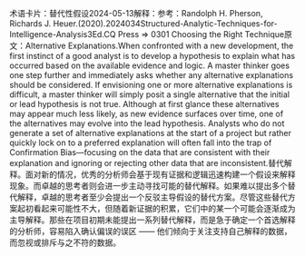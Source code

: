 

术语卡片：替代性假设2024-05-13解释：参考：Randolph H. Pherson, Richards J. Heuer.(2020).2024034Structured-Analytic-Techniques-for-Intelligence-Analysis3Ed.CQ Press => 0301 Choosing the Right Technique原文：Alternative Explanations.When confronted with a new development, the first instinct of a good analyst is to develop a hypothesis to explain what has occurred based on the available evidence and logic. A master thinker goes one step further and immediately asks whether any alternative explanations should be considered. If envisioning one or more alternative explanations is difficult, a master thinker will simply posit a single alternative that the initial or lead hypothesis is not true. Although at first glance these alternatives may appear much less likely, as new evidence surfaces over time, one of the alternatives may evolve into the lead hypothesis. Analysts who do not generate a set of alternative explanations at the start of a project but rather quickly lock on to a preferred explanation will often fall into the trap of Confirmation Bias—focusing on the data that are consistent with their explanation and ignoring or rejecting other data that are inconsistent.替代解释。面对新的情况，优秀的分析师会基于现有证据和逻辑迅速构建一个假设来解释现象。而卓越的思考者则会进一步主动寻找可能的替代解释。如果难以提出多个替代解释，卓越的思考者至少会提出一个反驳主导假设的替代方案。尽管这些替代方案起初看起来可能性不大，但随着新证据的积累，它们中的某一个可能会逐渐成为主导解释。那些在项目初期未能提出一系列替代解释，而是急于确定一个首选解释的分析师，容易陷入确认偏误的误区 —— 他们倾向于关注支持自己解释的数据，而忽视或排斥与之不符的数据。